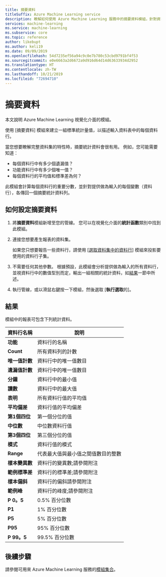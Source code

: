```yaml
---
title: 摘要資料
titleSuffix: Azure Machine Learning service
description: 瞭解如何使用 Azure Machine Learning 服務中的摘要資料模組，針對資料集中的資料行產生基本的描述性統計資料包表。
services: machine-learning
ms.service: machine-learning
ms.subservice: core
ms.topic: reference
author: likebupt
ms.author: keli19
ms.date: 09/09/2019
ms.openlocfilehash: 54d7235ef56a94c9c0e7b780c53cbd9791bf4f53
ms.sourcegitcommit: e0e6663a2d6672a9d916d64d14d63633934d2952
ms.translationtype: HT
ms.contentlocale: zh-TW
ms.lasthandoff: 10/21/2019
ms.locfileid: "72694710"
---
```

# <a name="summarize-data"></a>摘要資料

本文說明 Azure Machine Learning 視覺化介面的模組。

使用 [摘要資料] 模組來建立一組標準統計量值，以描述輸入資料表中的每個資料行。

當您想要瞭解完整資料集的特性時，摘要統計資料會很有用。 例如，您可能需要知道：

- 每個資料行中有多少個遺漏值？
- 功能資料行中有多少個唯一值？
- 每個資料行的平均值和標準差為何？

此模組會計算每個資料行的重要分數，並針對提供做為輸入的每個變數（資料行），各傳回一個摘要統計資料列。

## <a name="how-to-configure-summarize-data"></a>如何設定摘要資料  

1. 將**摘要資料**模組新增至您的管線。 您可以在視覺化介面的**統計函數**類別中找到此模組。

1. 連接您想要產生報表的資料集。

    如果您只想要報告一些資料行，請使用 [[選取資料集中的資料行](select-columns-in-dataset.md)] 模組來投影要使用的資料行子集。

1. 不需要任何其他參數。 根據預設，此模組會分析提供做為輸入的所有資料行，並視資料行中的數值型別而定，輸出一組相關的統計資料，如[結果](#results)一節中所述。

1. 執行管線，或以滑鼠右鍵按一下模組，然後選取 [**執行選取**的]。

## <a name="results"></a>結果

模組中的報表可包含下列統計資料。 

|資料行名稱|說明|
|------|------|  
|**功能**|資料行的名稱|
|**Count**|所有資料列的計數|
|**唯一值計數**|資料行中的唯一值數目|
|**遺漏值計數**|資料行中的唯一值數目|
|**分鐘**|資料行中的最小值|  
|**讀數**|資料行中的最大值|
|**表明**|所有資料行值的平均值|
|**平均偏差**|資料行值的平均偏差|
|**第1個四位**|第一個分位的值|
|**中位數**|中位數資料行值|
|**第3個四位**|第三個分位的值|
|**模式**|資料行值的模式|
|**Range**|代表最大值與最小值之間值數目的整數|
|**樣本變異數**|資料行的變異數;請參閱附注|
|**範例標準差**|資料行的標準差;請參閱附注|
|**樣本偏斜**|資料行的偏斜請參閱附注|
|**範例峰**|資料行的峰度;請參閱附注|
|**P 0。5**|0.5% 百分位數|
|**P1**|1% 百分位數|
|**P5**|5% 百分位數|
|**P95**|95% 百分位數|
|**P 99。5**|99.5% 百分位數 |

## <a name="next-steps"></a>後續步驟

請參閱可用來 Azure Machine Learning 服務的[模組集合](module-reference.md)。  
